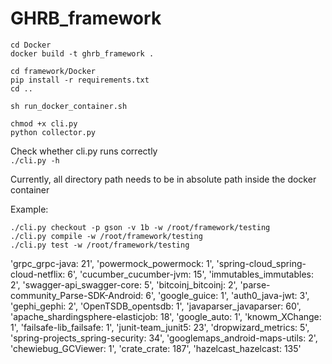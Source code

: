 # GHRB_framework
```
cd Docker
docker build -t ghrb_framework .
```

```
cd framework/Docker
pip install -r requirements.txt  
cd ..
```

```
sh run_docker_container.sh
```

```
chmod +x cli.py
python collector.py
```

Check whether cli.py runs correctly  
`./cli.py -h`  

Currently, all directory path needs to be in absolute path inside the docker container  

Example:  

```
./cli.py checkout -p gson -v 1b -w /root/framework/testing
./cli.py compile -w /root/framework/testing
./cli.py test -w /root/framework/testing
```

'grpc_grpc-java: 21', 'powermock_powermock: 1', 'spring-cloud_spring-cloud-netflix: 6', 'cucumber_cucumber-jvm: 15', 'immutables_immutables: 2', 'swagger-api_swagger-core: 5', 'bitcoinj_bitcoinj: 2', 'parse-community_Parse-SDK-Android: 6', 'google_guice: 1', 'auth0_java-jwt: 3', 'gephi_gephi: 2', 'OpenTSDB_opentsdb: 1', 'javaparser_javaparser: 60', 'apache_shardingsphere-elasticjob: 18', 'google_auto: 1', 'knowm_XChange: 1', 'failsafe-lib_failsafe: 1', 'junit-team_junit5: 23', 'dropwizard_metrics: 5', 'spring-projects_spring-security: 34', 'googlemaps_android-maps-utils: 2', 'chewiebug_GCViewer: 1', 'crate_crate: 187', 'hazelcast_hazelcast: 135'